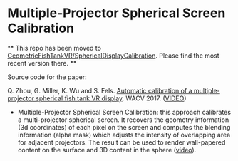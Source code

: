 # Multiple-Projector Spherical Screen Calibration

** This repo has been moved to [GeometricFishTankVR/SphericalDisplayCalibration](https://github.com/GeometricFishTankVR/SphericalDisplayCalibration). Please find the most recent version there. **

Source code for the paper:

Q. Zhou, G. Miller, K. Wu and S. Fels. [Automatic calibration of a multiple-projector spherical fish tank VR display](http://ieeexplore.ieee.org/abstract/document/7926707/). WACV 2017.   ([VIDEO](https://youtu.be/Dgs4FmHCvp8))

- Multiple-Projector Spherical Screen Calibration: this approach calibrates a multi-projector spherical screen. It recovers the geometry information (3d coordinates) of each pixel on the screen and computes the blending information (alpha mask) which adjusts the intensity of overlapping area for adjacent projectors. The result can be used to render wall-papered content on the surface and 3D content in the sphere ([video](https://youtu.be/KVKyXYCttfA)). 